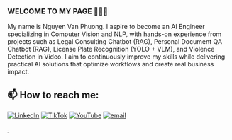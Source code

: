 ### WELCOME TO MY PAGE 👋👋👋
My name is Nguyen Van Phuong. I aspire to become an AI Engineer specializing in Computer Vision and NLP, with hands-on experience from projects such as Legal Consulting Chatbot (RAG), Personal Document QA Chatbot (RAG), License Plate Recognition (YOLO + VLM), and Violence Detection in Video. I aim to continuously improve my skills while delivering practical AI solutions that optimize workflows and create real business impact.<br>
## 📫 How to reach me: 

[![LinkedIn](https://img.shields.io/badge/LinkedIn-%230077B5.svg?logo=linkedin&logoColor=white)](https://linkedin.com/in/https://www.linkedin.com/in/nguyen-van-phuong-356b9835b/) [![TikTok](https://img.shields.io/badge/TikTok-%23000000.svg?logo=TikTok&logoColor=white)](https://tiktok.com/@https://www.tiktok.com/@_nguyenvanphuong07) [![YouTube](https://img.shields.io/badge/YouTube-%23FF0000.svg?logo=YouTube&logoColor=white)](https://youtube.com/@https://www.youtube.com/@nguyenvanphuong0711) [![email](https://img.shields.io/badge/Email-D14836?logo=gmail&logoColor=white)](mailto:nguyenphuongv07@gmail.com) 

<a href="https://github.com/nvpcode/Demo_Chatbot_LLM_RAG_Ollama">
  <!-- Change the `github-readme-stats.anuraghazra1.vercel.app` to `github-readme-stats.vercel.app`  -->
  <img align="center" src="" />
</a>    
<a href="https://github.com/nvpcode/Demo_Chatbot_RAG_Advice_Vietnamese_Legal">
  <!-- Change the `github-readme-stats.anuraghazra1.vercel.app` to `github-readme-stats.vercel.app`  -->
  <img align="center" src="" />
</a>

